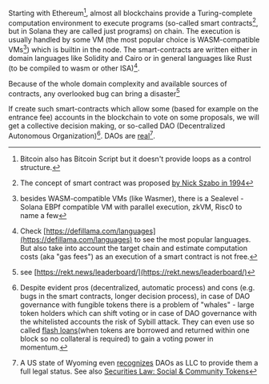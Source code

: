 Starting with Ethereum[^bitcoin], almost all blockchains provide a Turing-complete computation environment to execute programs (so-called smart contracts[^szabo], but in Solana they are called just programs) on chain. The execution is usually handled by some VM (the most popular choice is WASM-compatible VMs[^vms]) which is builtin in the node. The smart-contracts are written either in domain languages like Solidity and Cairo or in general languages like Rust (to be compiled to wasm or other ISA)[^languages].

Because of the whole domain complexity and available sources of contracts, any overlooked bug can bring a disaster[^bugs]  

If create such smart-contracts which allow some (based for example on the entrance fee) accounts in the blockchain to vote on some proposals, we will get a collective decision making, or so-called DAO (Decentralized Autonomous Organization)[^dao]. DAOs are [real](https://deepdao.io/organizations)[^wyoming].

[^bitcoin]: Bitcoin also has Bitcoin Script but it doesn't provide loops as a control structure.

[^szabo]: The concept of smart contract was proposed [by Nick Szabo in 1994](https://archive.ph/3vESb)

[^vms]: besides WASM-compatible VMs (like Wasmer), there is a Sealevel - Solana EBPf compatible VM with parallel execution, zkVM, Risc0 to name a few

[^languages]: Check [https://defillama.com/languages](https://defillama.com/languages) to see the most popular languages. But also take into account the target chain and estimate computation costs (aka "gas fees") as an execution of a smart contract is not free.

[^bugs]: see [https://rekt.news/leaderboard/](https://rekt.news/leaderboard/)

[^dao]: Despite evident pros (decentralized, automatic process) and cons (e.g. bugs in the smart contracts, longer decision process), in case of DAO governance with fungible tokens there is a problem of "whales" - large token holders which can shift voting or in case of DAO governance with the whitelisted accounts the risk of Sybill attack. They can even use so called [flash loans](https://ethereum.org/en/defi/#flash-loans)(when tokens are borrowed and returned within one block so no collateral is required) to gain a voting power in momentum.

[^wyoming]: A US state of Wyoming even [recognizes](https://www.coindesk.com/policy/2021/04/22/state-lawmaker-explains-wyomings-newly-passed-dao-llc-law/) DAOs as LLC to provide them a full legal status. See also [Securities Law: Social & Community Tokens](https://medium.com/seedclub/securities-law-social-community-tokens-3bb0ffaae62)